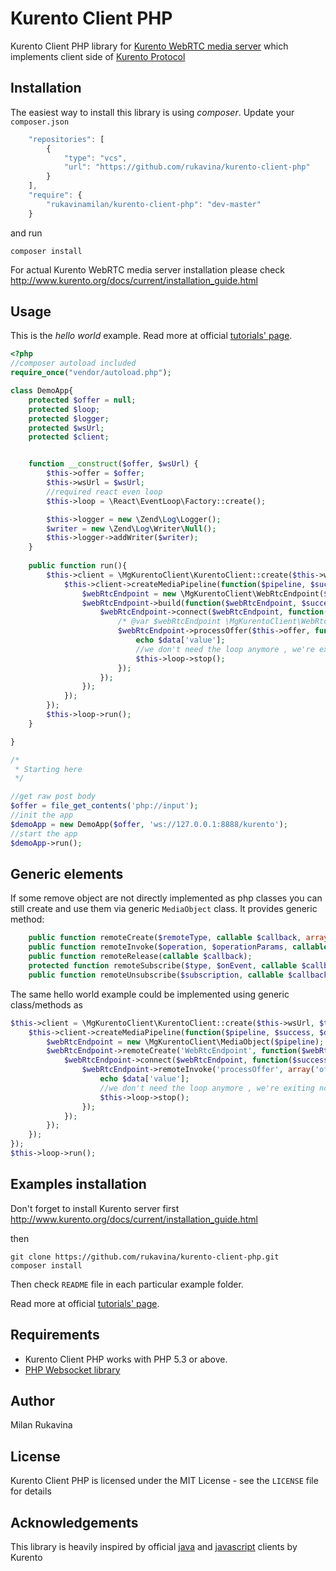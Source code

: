 Kurento Client PHP
==================

Kurento Client PHP library for [Kurento WebRTC media server](http://www.kurento.org/) which implements client side of [Kurento Protocol](http://www.kurento.org/docs/current/mastering/kurento_protocol.html)


Installation
------------
The easiest way to install this library is using *composer*. Update your `composer.json`

```javascript
    "repositories": [
        {
            "type": "vcs",
            "url": "https://github.com/rukavina/kurento-client-php"
        }
    ],
    "require": {
        "rukavinamilan/kurento-client-php": "dev-master"
    }
```

and run

```
composer install
```

For actual Kurento WebRTC media server installation please check http://www.kurento.org/docs/current/installation_guide.html


Usage
-----

This is the *hello world* example. Read more at official [tutorials' page](http://www.kurento.org/docs/current/tutorials.html).

```php
<?php
//composer autoload included
require_once("vendor/autoload.php");

class DemoApp{
    protected $offer = null;
    protected $loop;
    protected $logger;
    protected $wsUrl;
    protected $client;


    function __construct($offer, $wsUrl) {
        $this->offer = $offer;
        $this->wsUrl = $wsUrl;
        //required react even loop
        $this->loop = \React\EventLoop\Factory::create();

        $this->logger = new \Zend\Log\Logger();                
        $writer = new \Zend\Log\Writer\Null();        
        $this->logger->addWriter($writer);
    }
    
    public function run(){
        $this->client = \MgKurentoClient\KurentoClient::create($this->wsUrl, $this->loop, $this->logger, function($client){
            $this->client->createMediaPipeline(function($pipeline, $success, $data){
                $webRtcEndpoint = new \MgKurentoClient\WebRtcEndpoint($pipeline);
                $webRtcEndpoint->build(function($webRtcEndpoint, $success, $data){
                    $webRtcEndpoint->connect($webRtcEndpoint, function($success, $data) use ($webRtcEndpoint){
                        /* @var $webRtcEndpoint \MgKurentoClient\WebRtcEndpoint */
                        $webRtcEndpoint->processOffer($this->offer, function($success, $data){
                            echo $data['value'];
                            //we don't need the loop anymore , we're exiting now
                            $this->loop->stop();
                        });
                    });
                });
            });    
        });
        $this->loop->run();
    }

}

/*
 * Starting here
 */

//get raw post body
$offer = file_get_contents('php://input');
//init the app
$demoApp = new DemoApp($offer, 'ws://127.0.0.1:8888/kurento');
//start the app
$demoApp->run();
```

Generic elements
----------------

If some remove object are not directly implemented as php classes you can still create and use them via generic `MediaObject` class.
It provides generic method:

```php
    public function remoteCreate($remoteType, callable $callback, array $params = array());    
    public function remoteInvoke($operation, $operationParams, callable $callback);    
    public function remoteRelease(callable $callback);    
    protected function remoteSubscribe($type, $onEvent, callable $callback);    
    public function remoteUnsubscribe($subscription, callable $callback);
```

The same hello world example could be implemented using generic class/methods as

```php
$this->client = \MgKurentoClient\KurentoClient::create($this->wsUrl, $this->loop, $this->logger, function($client){
    $this->client->createMediaPipeline(function($pipeline, $success, $data){
        $webRtcEndpoint = new \MgKurentoClient\MediaObject($pipeline);
        $webRtcEndpoint->remoteCreate('WebRtcEndpoint', function($webRtcEndpoint, $success, $data){
            $webRtcEndpoint->connect($webRtcEndpoint, function($success, $data) use ($webRtcEndpoint){
                $webRtcEndpoint->remoteInvoke('processOffer', array('offer' => $this->offer), function($success, $data){
                    echo $data['value'];
                    //we don't need the loop anymore , we're exiting now
                    $this->loop->stop();
                });
            });
        });
    });    
});
$this->loop->run();
```

Examples installation
---------------------

Don't forget to install Kurento server first http://www.kurento.org/docs/current/installation_guide.html

then 

```
git clone https://github.com/rukavina/kurento-client-php.git
composer install
```

Then check `README` file in each particular example folder.

Read more at official [tutorials' page](http://www.kurento.org/docs/current/tutorials.html).


Requirements
------------

- Kurento Client PHP works with PHP 5.3 or above.
- [PHP Websocket library](https://github.com/Devristo/phpws)


Author
------

Milan Rukavina


License
-------

Kurento Client PHP is licensed under the MIT License - see the `LICENSE` file for details

Acknowledgements
----------------

This library is heavily inspired by official [java](https://github.com/Kurento/kurento-java) and [javascript](https://github.com/Kurento/kurento-client-js) clients by Kurento